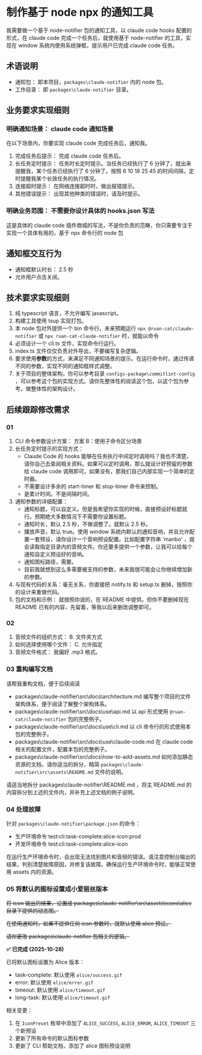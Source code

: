 <!--
	一次性提示词
	正在开发
 -->

# 制作基于 node npx 的通知工具

我需要做一个基于 node-notifier 包的通知工具，以 claude code hooks 配置的形式，在 claude code 完成一个任务后，就使用基于 node-notifier 的工具，实现在 window 系统内使用系统弹框，提示用户已完成 claude code 任务。

## 术语说明

- 通知包： 即本项目，`packages\claude-notifier` 内的 node 包。
- 工作目录： 即 `packages\claude-notifier` 目录。

## 业务要求实现细则

### 明确通知场景： claude code 通知场景

在以下场景内，你要实现 claude code 完成任务后，通知我。

1. 完成任务后提示： 完成 claude code 任务后。
2. 长任务定时提示： 任务时长定时提示。当任务已经执行了 6 分钟了，就出来提醒我，某个任务已经执行了 6 分钟了。按照 6 10 18 25 45 的时间间隔，定时提醒我某个长效任务的执行情况。
3. 连接超时提示： 在网络连接超时时，做出报错提示。
4. 其他错误提示： 出现其他种类的错误时，请及时提示。

### 明确业务范围： 不需要你设计具体的 hooks.json 写法

这是具体的 claude code 插件商城的写法，不是你负责的范畴，你只需要专注于实现一个具体有用的，基于 npx 命令行的 node 包

## 通知框交互行为

- 通知框默认时长： 2.5 秒
- 允许用户点击关闭。

## 技术要求实现细则

1. 纯 typescript 语言，不允许编写 javascript。
2. 构建工具使用 tsup 实现打包。
3. 本 node 包对外提供一个 bin 命令行，未来预期运行 `npx @ruan-cat/claude-notifier` 或 `npx ruan-cat-claude-notifier` 时，就能以命令
4. 必须设计一个 cli.ts 文件，实现命令行运行。
5. index.ts 文件仅仅负责对外导出，不要编写复杂逻辑。
6. 要求使用**参数**的方式，来满足不同通知场景的提示。在运行命令时，通过传递不同的参数，实现不同的通知框样式调整。
7. 关于项目的整体架构，你可以参考目录 `configs-package\commitlint-config` ，可以参考这个包的实现方式。请你先整体性的阅读这个包，以这个包为参考，做整体性的架构设计。

## 后续跟踪修改需求

### 01

1. CLI 命令参数设计方案： 方案 B：使用子命令区分场景
2. 长任务定时提示的实现方式：
   - Claude Code 的 hooks 能够在任务执行中间定时调用吗？我也不清楚，请你自己去查阅相关资料。如果可以定时调用，那么就设计好预留的参数给 claude code 调用即可。如果没有，那我们自己内部实现一个简单的定时器。
   - 不需要设计多余的 start-timer 和 stop-timer 命令来控制。
   - 是累计时间。不是间隔时间。
3. 通知参数的详细配置：
   - 通知标题，可以自定义。但是我希望你实现的时候，直接预设好标题就行。预期绝大多数情况下不需要你设置标题。
   - 通知时长，默认 2.5 秒，不做调整了。就默认 2.5 秒。
   - 播放声音，默认 true。使用 window 系统内默认的通知音响，并且允许配置一套预设，请你设计一个音响预设配置。比如配置字符串 'manbo' ，就会读取指定目录内的音频文件。你还要多提供一个参数，让我可以给每个通知自定义预设好的音响。
   - 通知图标路径，需要。
   - 目前我就想到这么多需要被支持的参数，未来我很可能会让你继续增加新的参数。
4. 与现有代码的关系：毫无关系，你直接把 notify.ts 和 setup.ts 删掉，按照你的设计来重做代码。
5. 包的文档和示例： 就按照你说的，在 README 中提供。但你不要删掉现在 README 已有的内容，先留着，等我以后来删改调整即可。

### 02

1. 音频文件的组织方式： B. 文件夹方式
2. 如何选择使用哪个文件： C. 允许指定
3. 音频文件格式： 我偏好 .mp3 格式。

### 03 重构编写文档

请帮我重构文档，便于后续阅读

- packages\claude-notifier\src\docs\architecture.md 编写整个项目的文件架构体系，便于阅读了解整个架构体系。
- packages\claude-notifier\src\docs\use\api.md 以 api 形式使用 `@ruan-cat/claude-notifier` 包的完整例子。
- packages\claude-notifier\src\docs\use\cli.md 以 cli 命令行的形式使用本包的完整例子。
- packages\claude-notifier\src\docs\use\claude-code.md 在 claude code 相关的配置文件，配置本包的完整例子。
- packages\claude-notifier\src\docs\how-to-add-assets.md 如何添加静态资源的文档，请你适当的拆分，精简 `packages\claude-notifier\src\assets\README.md` 文件的说明。

请适当地拆分 packages\claude-notifier\README.md ，将主 README.md 的内容拆分到上述的文件内，并补充上述文档的例子说明。

### 04 处理故障

针对 `packages\claude-notifier\package.json` 的命令：

- 生产环境命令 test:cli:task-complete:alice-icon:prod
- 开发环境命令 test:cli:task-complete:alice-icon

在运行生产环境命令时，会出现无法找到图片和音频的错误。请注意控制台输出的结果，判别清楚故障原因，并修复该故障。确保运行生产环境命令时，能够正常使用 assets 内的资源。

### 05 将默认的图标设置成小爱丽丝版本

~~将 icon 输出的结果，设置成 packages\claude-notifier\src\assets\icons\alice 目录下提供的动态图。~~

~~在使用通知时，如果不提供任何 icon 参数时，就默认使用 alice 预设。~~

~~请你更改 packages\claude-notifier 包相关的逻辑。~~

**✅ 已完成 (2025-10-28)**

已将默认图标设置为 Alice 版本：

- task-complete: 默认使用 `alice/success.gif`
- error: 默认使用 `alice/error.gif`
- timeout: 默认使用 `alice/timeout.gif`
- long-task: 默认使用 `alice/timeout.gif`

相关变更：

1. 在 `IconPreset` 枚举中添加了 `ALICE_SUCCESS`, `ALICE_ERROR`, `ALICE_TIMEOUT` 三个新预设
2. 更新了所有命令的默认图标参数
3. 更新了 CLI 帮助文档，添加了 alice 图标预设说明
